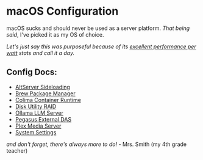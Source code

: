 # macOS Configuration

macOS sucks and should never be used as a server platform. _That being said_, I've picked it as my OS of choice. 

_Let's just say this was purposeful because of its [excellent performance per watt](https://www.jeffgeerling.com/blog/2024/m4-mac-minis-efficiency-incredible) stats and call it a day._

## Config Docs:

- [AltServer Sideloading](/macos/altserver/README.md)
- [Brew Package Manager](/macos/brew/README.md)
- [Colima Container Runtime](/macos/colima/README.md)
- [Disk Utility RAID](/macos/disk_utility/README.md)
- [Ollama LLM Server](/macos/ollama/README.md)
- [Pegasus External DAS](/macos/pegasus/README.md)
- [Plex Media Server](/macos/plex/README.md)
- [System Settings](/macos/system_settings/README.md)

_and don't forget, there's always more to do!_ - Mrs. Smith (my 4th grade teacher)